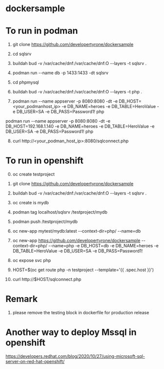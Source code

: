 # dockersample

# To run in podman
1. git clone https://github.com/developertyrone/dockersample

2. cd sqlsrv

3. buildah bud -v /var/cache/dnf:/var/cache/dnf:O --layers -t sqlsrv .

4. podman run --name db -p 1433:1433 -dt sqlsrv

5. cd phpmysql

6. buildah bud -v /var/cache/dnf:/var/cache/dnf:O --layers -t php .

7. podman run --name appserver -p 8080:8080 -dt -e DB_HOST=<your_podmanhost_ip> -e DB_NAME=heroes -e DB_TABLE=HeroValue -e DB_USER=SA -e DB_PASS=Password1! php

podman run --name appserver -p 8080:8080 -dt -e DB_HOST=192.168.1.140 -e DB_NAME=heroes -e DB_TABLE=HeroValue -e DB_USER=SA -e DB_PASS=Password1! php

8. curl http://<your_podman_host_ip>:8080/sqlconnect.php

# To run in openshift
0. oc create testproject

1. git clone https://github.com/developertyrone/dockersample

2. buildah bud -v /var/cache/dnf:/var/cache/dnf:O --layers -t sqlsrv .

3. oc create is mydb

4. podman tag localhost/sqlsrv <image-registry-external-route>/testproject/mydb

5. podman push <image-registry-external-route>/testproject/mydb

6. oc new-app mytest/mydb:latest --context-dir=php/ --name=db

7. oc new-app https://github.com/developertyrone/dockersample --context-dir=php/ --name=php -e DB_HOST=db -e DB_NAME=heroes -e DB_TABLE=HeroValue -e DB_USER=SA -e DB_PASS=Password1!

8. oc expose svc php

9. HOST=$(oc get route php -n testproject --template='{{ .spec.host }}')

10. curl http://$HOST/sqlconnect.php

# Remark
1. please remove the testing block in dockerfile for production release

# Another way to deploy Mssql in openshift
https://developers.redhat.com/blog/2020/10/27/using-microsoft-sql-server-on-red-hat-openshift/